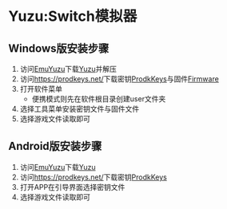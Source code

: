# Yuzu:Switch模拟器
## Windows版安装步骤
1. 访问[EmuYuzu](https://emuyuzu.com/download/)下载[Yuzu](https://usc1.contabostorage.com/b14312a874cd4fb8812c5c8860564d3a:downloads/yuzu-1734.zip)并解压
2. 访问<https://prodkeys.net/>下载密钥[ProdkKeys](https://prodkeys.net/yuzu-prod-keys-v3/)与固件[Firmware](https://prodkeys.net/latest-switch-firmwares-v3/)
3. 打开软件菜单
   - 便携模式则先在软件根目录创建user文件夹
4. 选择工具菜单安装密钥文件与固件文件
5. 选择游戏文件读取即可
## Android版安装步骤
1. 访问[EmuYuzu](https://emuyuzu.com/download/)下载[Yuzu](https://usc1.contabostorage.com/b14312a874cd4fb8812c5c8860564d3a:downloads/yuzu-emulator-d590cfb9d.apk)
2. 访问<https://prodkeys.net/>下载密钥[ProdkKeys](https://prodkeys.net/yuzu-android-prod-keys-v1/)
3. 打开APP在引导界面选择密钥文件
4. 选择游戏文件读取即可
